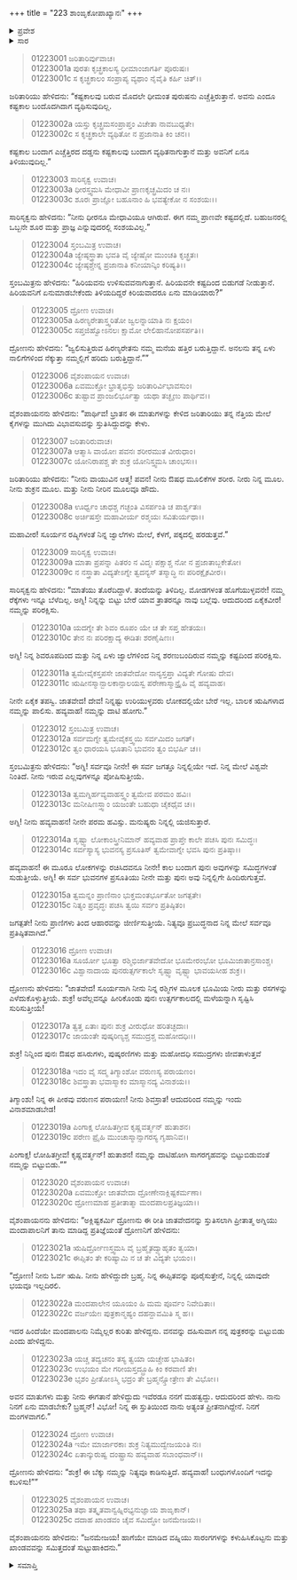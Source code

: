 +++
title = "223 ಶಾಂಙೃಕೋಪಾಖ್ಯಾನಃ"
+++

<details><summary>ಪ್ರವೇಶ</summary>


।।   ಓಂ ಓಂ ನಮೋ ನಾರಾಯಣಾಯ।।   ಶ್ರೀ ವೇದವ್ಯಾಸಾಯ ನಮಃ ।।

ಶ್ರೀ ಕೃಷ್ಣದ್ವೈಪಾಯನ ವೇದವ್ಯಾಸ ವಿರಚಿತ  

**ಶ್ರೀ ಮಹಾಭಾರತ**

**ಆದಿ ಪರ್ವ**

**ಖಾಂಡವದಾಹ ಪರ್ವ**

**ಅಧ್ಯಾಯ 223**

</details>


<details><summary>ಸಾರ</summary>

ವಿಹ್ವಲರಾದ ಜರಿತೆಯ ಮಕ್ಕಳು ಅಗ್ನಿಯನ್ನು ಸ್ತುತಿಸಿದುದು, ಅಗ್ನಿಯು ಅವರನ್ನು ರಕ್ಷಿಸಿದುದು (1-25).

</details>


> 01223001 ಜರಿತಾರಿರ್ವುವಾಚ।  
01223001a ಪುರತಃ ಕೃಚ್ಛ್ರಕಾಲಸ್ಯ ಧೀಮಾಂಜಾಗರ್ತಿ ಪೂರುಷಃ।  
01223001c ಸ ಕೃಚ್ಛ್ರಕಾಲಂ ಸಂಪ್ರಾಪ್ಯ ವ್ಯಥಾಂ ನೈವೈತಿ ಕರ್ಹಿ ಚಿತ್।।

ಜರಿತಾರಿಯು ಹೇಳಿದನು: “ಕಷ್ಟಕಾಲವು ಬರುವ ಮೊದಲೇ ಧೀಮಂತ ಪುರುಷನು ಎಚ್ಚೆತ್ತಿರುತ್ತಾನೆ. ಅವನು ಎಂದೂ ಕಷ್ಟಕಾಲ ಬಂದೊದಗಿದಾಗ ವ್ಯಥಿಸುವುದಿಲ್ಲ.

> 01223002a ಯಸ್ತು ಕೃಚ್ಛ್ರಮಸಂಪ್ರಾಪ್ತಂ ವಿಚೇತಾ ನಾವಬುಧ್ಯತೇ।  
01223002c ಸ ಕೃಚ್ಛ್ರಕಾಲೇ ವ್ಯಥಿತೋ ನ ಪ್ರಜಾನಾತಿ ಕಿಂ ಚನ।।

ಕಷ್ಟಕಾಲ ಬಂದಾಗ ಎಚ್ಚೆತ್ತಿರದ ದಡ್ಡನು ಕಷ್ಟಕಾಲವು ಬಂದಾಗ ವ್ಯಥಿತನಾಗುತ್ತಾನೆ ಮತ್ತು ಅವನಿಗೆ ಏನೂ ತಿಳಿಯುವುದಿಲ್ಲ.”

> 01223003 ಸಾರಿಸೃಕ್ವ ಉವಾಚ।  
01223003a ಧೀರಸ್ತ್ವಮಸಿ ಮೇಧಾವೀ ಪ್ರಾಣಕೃಚ್ಛ್ರಮಿದಂ ಚ ನಃ।  
01223003c ಶೂರಃ ಪ್ರಾಜ್ಞೋ ಬಹೂನಾಂ ಹಿ ಭವತ್ಯೇಕೋ ನ ಸಂಶಯಃ।।

ಸಾರಿಸೃಕ್ವನು ಹೇಳಿದನು: “ನೀನು ಧೀರನೂ ಮೇಧಾವಿಯೂ ಆಗಿರುವೆ. ಈಗ ನಮ್ಮ ಪ್ರಾಣವೇ ಕಷ್ಟದಲ್ಲಿದೆ. ಬಹುಜನರಲ್ಲಿ ಒಬ್ಬನೇ ಶೂರ ಮತ್ತು ಪ್ರಾಜ್ಞ ಎನ್ನುವುದರಲ್ಲಿ ಸಂಶಯವಿಲ್ಲ.”

> 01223004 ಸ್ತಂಬಮಿತ್ರ ಉವಾಚ।  
01223004a ಜ್ಯೇಷ್ಠಸ್ತ್ರಾತಾ ಭವತಿ ವೈ ಜ್ಯೇಷ್ಠೋ ಮುಂಚತಿ ಕೃಚ್ಛ್ರತಃ।   
01223004c ಜ್ಯೇಷ್ಠಶ್ಚೇನ್ನ ಪ್ರಜಾನಾತಿ ಕನೀಯಾನ್ಕಿಂ ಕರಿಷ್ಯತಿ।।

ಸ್ತಂಬಮಿತ್ರನು ಹೇಳಿದನು: “ಹಿರಿಯವನು ಉಳಿಸುವವನಾಗುತ್ತಾನೆ. ಹಿರಿಯವನೇ ಕಷ್ಟದಿಂದ ಬಿಡುಗಡೆ ನೀಡುತ್ತಾನೆ. ಹಿರಿಯವನಿಗೆ ಏನುಮಾಡಬೇಕೆಂದು ತಿಳಿಯದಿದ್ದರೆ ಕಿರಿಯವಾದರೂ ಏನು ಮಾಡಿಯಾರು?”

> 01223005 ದ್ರೋಣ ಉವಾಚ।  
01223005a ಹಿರಣ್ಯರೇತಾಸ್ತ್ವರಿತೋ ಜ್ವಲನ್ನಾಯಾತಿ ನಃ ಕ್ಷಯಂ।  
01223005c ಸಪ್ತಜಿಹ್ವೋಽನಲಃ ಕ್ಷಾಮೋ ಲೇಲಿಹಾನೋಪಸರ್ಪತಿ।।

ದ್ರೋಣನು ಹೇಳಿದನು: “ಜ್ವಲಿಸುತ್ತಿರುವ ಹಿರಣ್ಯರೇತನು ನಮ್ಮ ಮನೆಯ ಹತ್ತಿರ ಬರುತ್ತಿದ್ದಾನೆ. ಅನಲನು ತನ್ನ ಏಳು ನಾಲಿಗೆಗಳಿಂದ ನೆಕ್ಕುತ್ತಾ ನಮ್ಮಲ್ಲಿಗೆ ಹರಿದು ಬರುತ್ತಿದ್ದಾನೆ.””

> 01223006 ವೈಶಂಪಾಯನ ಉವಾಚ।  
01223006a ಏವಮುಕ್ತೋ ಭ್ರಾತೃಭಿಸ್ತು ಜರಿತಾರಿರ್ವಿಭಾವಸುಂ।   
01223006c ತುಷ್ಟಾವ ಪ್ರಾಂಜಲಿರ್ಭೂತ್ವಾ ಯಥಾ ತಚ್ಛೃಣು ಪಾರ್ಥಿವ।।

ವೈಶಂಪಾಯನನು ಹೇಳಿದನು: “ಪಾರ್ಥಿವ! ಭ್ರಾತನ ಈ ಮಾತುಗಳನ್ನು ಕೇಳಿದ ಜರಿತಾರಿಯು ತನ್ನ ನೆತ್ತಿಯ ಮೇಲೆ ಕೈಗಳನ್ನು ಮುಗಿದು ವಿಭಾವಸುವನ್ನು ಸ್ತುತಿಸಿದ್ದುದನ್ನು ಕೇಳು.

> 01223007 ಜರಿತಾರಿರುವಾಚ।  
01223007a ಆತ್ಮಾಸಿ ವಾಯೋಃ ಪವನಃ ಶರೀರಮುತ ವೀರುಧಾಂ।  
01223007c ಯೋನಿರಾಪಶ್ಚ ತೇ ಶುಕ್ರ ಯೋನಿಸ್ತ್ವಮಸಿ ಚಾಂಭಸಃ।।

ಜರಿತಾರಿಯು ಹೇಳಿದನು: “ನೀನು ವಾಯುವಿನ ಆತ್ಮ! ಪವನ! ನೀನು ಔಷಧ ಮೂಲಿಕೆಗಳ ಶರೀರ. ನೀರು ನಿನ್ನ ಮೂಲ. ನೀನು ಶುಕ್ರನ ಮೂಲ. ಮತ್ತು ನೀನು ನೀರಿನ ಮೂಲವೂ ಹೌದು.

> 01223008a ಊರ್ಧ್ವಂ ಚಾಧಶ್ಚ ಗಚ್ಛಂತಿ ವಿಸರ್ಪಂತಿ ಚ ಪಾರ್ಶ್ವತಃ।  
01223008c ಅರ್ಚಿಷಸ್ತೇ ಮಹಾವೀರ್ಯ ರಶ್ಮಯಃ ಸವಿತುರ್ಯಥಾ।।

ಮಹಾವೀರ! ಸೂರ್ಯನ ರಷ್ಮಿಗಳಂತೆ ನಿನ್ನ ಜ್ವಾಲೆಗಳು ಮೇಲೆ, ಕೆಳಗೆ, ಪಕ್ಕದಲ್ಲಿ ಹರಡುತ್ತವೆ.”

> 01223009 ಸಾರಿಸೃಕ್ವ ಉವಾಚ।  
01223009a ಮಾತಾ ಪ್ರಪನ್ನಾ ಪಿತರಂ ನ ವಿದ್ಮಃ
	ಪಕ್ಷಾಶ್ಚ ನೋ ನ ಪ್ರಜಾತಾಬ್ಜಕೇತೋ।  
> 01223009c ನ ನಸ್ತ್ರಾತಾ ವಿದ್ಯತೇಽಗ್ನೇ ತ್ವದನ್ಯಸ್
	ತಸ್ಮಾದ್ಧಿ ನಃ ಪರಿರಕ್ಷೈಕವೀರ।।  

ಸಾರಿಸೃಕ್ವನು ಹೇಳಿದನು: “ಮಾತೆಯು ತೊರೆದಿದ್ದಾಳೆ. ತಂದೆಯನ್ನು ತಿಳಿದಿಲ್ಲ. ಮೋಡಗಳಂತ ಹೊಗೆಯುಳ್ಳವನೇ! ನಮ್ಮ ರೆಕ್ಕೆಗಳು ಇನ್ನೂ ಬೆಳೆದಿಲ್ಲ. ಅಗ್ನಿ! ನಿನ್ನನ್ನು ಬಿಟ್ಟು ಬೇರೆ ಯಾವ ತ್ರಾತರನ್ನೂ ನಾವು ಬಲ್ಲೆವು. ಆದುದರಿಂದ ಏಕೈಕವೀರ! ನಮ್ಮನ್ನು ಪರಿರಕ್ಷಿಸು.

> 01223010a ಯದಗ್ನೇ ತೇ ಶಿವಂ ರೂಪಂ ಯೇ ಚ ತೇ ಸಪ್ತ ಹೇತಯಃ।  
01223010c ತೇನ ನಃ ಪರಿರಕ್ಷಾದ್ಯ ಈಡಿತಃ ಶರಣೈಷಿಣಃ।

ಅಗ್ನಿ! ನಿನ್ನ ಶಿವರೂಪದಿಂದ ಮತ್ತು ನಿನ್ನ ಏಳು ಜ್ವಾಲೆಗಳಿಂದ ನಿನ್ನ ಶರಣುಬಂದಿರುವ ನಮ್ಮನ್ನು ಕಷ್ಟದಿಂದ ಪರಿರಕ್ಷಿಸು.

> 01223011a ತ್ವಮೇವೈಕಸ್ತಪಸೇ ಜಾತವೇದೋ
	ನಾನ್ಯಸ್ತಪ್ತಾ ವಿದ್ಯತೇ ಗೋಷು ದೇವ।  
> 01223011c ಋಷೀನಸ್ಮಾನ್ಬಾಲಕಾನ್ಪಾಲಯಸ್ವ
	ಪರೇಣಾಸ್ಮಾನ್ಪ್ರೈಹಿ ವೈ ಹವ್ಯವಾಹ।  

ನೀನೇ ಏಕೈಕ ತಪಸ್ವಿ. ಜಾತವೇದ! ದೇವ! ನಿನ್ನಷ್ಟು ಉರಿಯುಳ್ಳವರು ಲೋಕದಲ್ಲಿಯೇ ಬೇರೆ ಇಲ್ಲ. ಬಾಲಕ ಋಷಿಗಳಾದ ನಮ್ಮನ್ನು ಪಾಲಿಸು. ಹವ್ಯವಾಹ! ನಮ್ಮನ್ನು ದಾಟಿ ಹೋಗು.”

> 01223012 ಸ್ತಂಬಮಿತ್ರ ಉವಾಚ।  
01223012a ಸರ್ವಮಗ್ನೇ ತ್ವಮೇವೈಕಸ್ತ್ವಯಿ ಸರ್ವಮಿದಂ ಜಗತ್।  
01223012c ತ್ವಂ ಧಾರಯಸಿ ಭೂತಾನಿ ಭುವನಂ ತ್ವಂ ಬಿಭರ್ಷಿ ಚ।।

ಸ್ತಂಬಮಿತ್ರನು ಹೇಳಿದನು: “ಅಗ್ನಿ! ಸರ್ವವೂ ನೀನೇ! ಈ ಸರ್ವ ಜಗತ್ತೂ ನಿನ್ನಲ್ಲಿಯೇ ಇದೆ. ನಿನ್ನ ಮೇಲೆ ವಿಶ್ವವೇ ನಿಂತಿದೆ. ನೀನು ಇರುವ ಎಲ್ಲವುಗಳನ್ನೂ ಪೋಷಿಸುತ್ತೀಯೆ.

> 01223013a ತ್ವಮಗ್ನಿರ್ಹವ್ಯವಾಹಸ್ತ್ವಂ ತ್ವಮೇವ ಪರಮಂ ಹವಿಃ।   
01223013c ಮನೀಷಿಣಸ್ತ್ವಾಂ ಯಜಂತೇ ಬಹುಧಾ ಚೈಕಧೈವ ಚ।।

ಅಗ್ನಿ! ನೀನು ಹವ್ಯವಾಹನ! ನೀನೇ ಪರಮ ಹವಿಸ್ಸು. ಮನುಷ್ಯರು ನಿನ್ನಲ್ಲಿ ಯಜಿಸುತ್ತಾರೆ.

> 01223014a ಸೃಷ್ಟ್ವಾ ಲೋಕಾಂಸ್ತ್ರೀನಿಮಾನ್ ಹವ್ಯವಾಹ
	ಪ್ರಾಪ್ತೇ ಕಾಲೇ ಪಚಸಿ ಪುನಃ ಸಮಿದ್ಧಃ।  
> 01223014c ಸರ್ವಸ್ಯಾಸ್ಯ ಭುವನಸ್ಯ ಪ್ರಸೂತಿಸ್
	ತ್ವಮೇವಾಗ್ನೇ ಭವಸಿ ಪುನಃ ಪ್ರತಿಷ್ಠಾ।।  

ಹವ್ಯವಾಹನ! ಈ ಮೂರೂ ಲೋಕಗಳನ್ನು ರಚಿಸಿದವನೂ ನೀನೇ! ಕಾಲ ಬಂದಾಗ ಪುನಃ ಅವುಗಳನ್ನು ಸಮಿದ್ಧಗಳಂತೆ ಸುಡುತ್ತೀಯೆ. ಅಗ್ನಿ! ಈ ಸರ್ವ ಭುವನಗಳ ಪ್ರಸೂತಿಯು ನೀನೇ ಮತ್ತು ಪುನಃ ಅವು ನಿನ್ನಲ್ಲಿಗೇ ಹಿಂದಿರುಗುತ್ತವೆ.

> 01223015a ತ್ವಮನ್ನಂ ಪ್ರಾಣಿನಾಂ ಭುಕ್ತಮಂತರ್ಭೂತೋ ಜಗತ್ಪತೇ।  
01223015c ನಿತ್ಯಂ ಪ್ರವೃದ್ಧಃ ಪಚಸಿ ತ್ವಯಿ ಸರ್ವಂ ಪ್ರತಿಷ್ಠಿತಂ।

ಜಗತ್ಪತೇ! ನೀನು ಪ್ರಾಣಿಗಳು ತಿಂದ ಆಹಾರವನ್ನು ಜೀರ್ಣಿಸುತ್ತೀಯೆ. ನಿತ್ಯವೂ ಪ್ರಬುದ್ಧನಾದ ನಿನ್ನ ಮೇಲೆ ಸರ್ವವೂ ಪ್ರತಿಷ್ಠಿತವಾಗಿದೆ.”

> 01223016 ದ್ರೋಣ ಉವಾಚ।  
01223016a ಸೂರ್ಯೋ ಭೂತ್ವಾ ರಶ್ಮಿಭಿರ್ಜಾತವೇದೋ
	ಭೂಮೇರಂಭೋ ಭೂಮಿಜಾತಾನ್ರಸಾಂಶ್ಚ।  
> 01223016c ವಿಶ್ವಾನಾದಾಯ ಪುನರುತ್ಸರ್ಗಕಾಲೇ
	ಸೃಷ್ಟ್ವಾ ವೃಷ್ಟ್ಯಾ ಭಾವಯಸೀಹ ಶುಕ್ರ।।  

ದ್ರೋಣನು ಹೇಳಿದನು: “ಜಾತವೇದ! ಸೂರ್ಯನಾಗಿ ನೀನು ನಿನ್ನ ರಶ್ಮಿಗಳ ಮೂಲಕ ಭೂಮಿಯ ನೀರು ಮತ್ತು ರಸಗಳನ್ನು ಎಳೆದುಕೊಳ್ಳುತ್ತೀಯೆ. ಶುಕ್ರ! ಅವೆಲ್ಲವನ್ನೂ ಹೀರಿಕೊಂಡು ಪುನಃ ಉತ್ಸರ್ಗಕಾಲದಲ್ಲಿ ಮಳೆಯನ್ನಾಗಿ ಸೃಷ್ಟಿಸಿ ಸುರಿಸುತ್ತೀಯೆ!

> 01223017a ತ್ವತ್ತ ಏತಾಃ ಪುನಃ ಶುಕ್ರ ವೀರುಧೋ ಹರಿತಚ್ಛದಾಃ।  
01223017c ಜಾಯಂತೇ ಪುಷ್ಕರಿಣ್ಯಶ್ಚ ಸಮುದ್ರಶ್ಚ ಮಹೋದಧಿಃ।।

ಶುಕ್ರ! ನಿನ್ನಿಂದ ಪುನಃ ಔಷಧ ಹಸಿರುಗಳು, ಪುಷ್ಕರಣಿಗಳು ಮತ್ತು ಮಹೋದಧಿ ಸಮುದ್ರಗಳು ಜೀವತಾಳುತ್ತವೆ

> 01223018a ಇದಂ ವೈ ಸದ್ಮ ತಿಗ್ಮಾಂಶೋ ವರುಣಸ್ಯ ಪರಾಯಣಂ।  
01223018c ಶಿವಸ್ತ್ರಾತಾ ಭವಾಸ್ಮಾಕಂ ಮಾಸ್ಮಾನದ್ಯ ವಿನಾಶಯ।।

ತಿಗ್ಮಾಂಶು! ನಿನ್ನ ಈ ಪೀಠವು ವರುಣನ ಪರಾಯಣ! ನೀನು ಶಿವಸ್ರಾತ! ಆದುದರಿಂದ ನಮ್ಮನ್ನು ಇಂದು ವಿನಾಶಮಾಡಬೇಡ!

> 01223019a ಪಿಂಗಾಕ್ಷ ಲೋಹಿತಗ್ರೀವ ಕೃಷ್ಣವರ್ತ್ಮನ್ ಹುತಾಶನ।  
01223019c ಪರೇಣ ಪ್ರೈಹಿ ಮುಂಚಾಸ್ಮಾನ್ಸಾಗರಸ್ಯ ಗೃಹಾನಿವ।।

ಪಿಂಗಾಕ್ಷ! ಲೋಹಿತಗ್ರೀವ! ಕೃಷ್ಣವರ್ತ್ಮನ್! ಹುತಾಶನ! ನಮ್ಮನ್ನು ದಾಟಿಹೋಗಿ ಸಾಗರಗೃಹವನ್ನು ಬಿಟ್ಟುಬಿಡುವಂತೆ ನಮ್ಮನ್ನು ಬಿಟ್ಟುಬಿಡು.””

> 01223020 ವೈಶಂಪಾಯನ ಉವಾಚ।  
01223020a ಏವಮುಕ್ತೋ ಜಾತವೇದಾ ದ್ರೋಣೇನಾಕ್ಲಿಷ್ಟಕರ್ಮಣಾ।   
01223020c ದ್ರೋಣಮಾಹ ಪ್ರತೀತಾತ್ಮಾ ಮಂದಪಾಲಪ್ರತಿಜ್ಞಯಾ।।

ವೈಶಂಪಾಯನನು ಹೇಳಿದನು: “ಅಕ್ಲಿಷ್ಟಕರ್ಮಿ ದ್ರೋಣನು ಈ ರೀತಿ ಜಾತವೇದನನ್ನು ಸ್ತುತಿಸಲಾಗಿ ಪ್ರೀತಾತ್ಮ ಅಗ್ನಿಯು ಮಂದಾಪಾಲನಿಗೆ ತಾನು ಮಾಡಿದ್ದ ಪ್ರತಿಜ್ಞೆಯಂತೆ ದ್ರೋಣನಿಗೆ ಹೇಳಿದನು:

> 01223021a ಋಷಿರ್ದ್ರೋಣಸ್ತ್ವಮಸಿ ವೈ ಬ್ರಹ್ಮೈತದ್ವ್ಯಾಹೃತಂ ತ್ವಯಾ।  
01223021c ಈಪ್ಸಿತಂ ತೇ ಕರಿಷ್ಯಾಮಿ ನ ಚ ತೇ ವಿದ್ಯತೇ ಭಯಂ।।

“ದ್ರೋಣ! ನೀನು ಓರ್ವ ಋಷಿ. ನೀನು ಹೇಳಿದ್ದುದೇ ಬ್ರಹ್ಮ. ನಿನ್ನ ಈಪ್ಸಿತವನ್ನು ಪೂರೈಸುತ್ತೇನೆ, ನಿನ್ನಲ್ಲಿ ಯಾವುದೇ ಭಯವೂ ಇಲ್ಲದಿರಲಿ.

> 01223022a ಮಂದಪಾಲೇನ ಯೂಯಂ ಹಿ ಮಮ ಪೂರ್ವಂ ನಿವೇದಿತಾಃ।  
01223022c ವರ್ಜಯೇಃ ಪುತ್ರಕಾನ್ಮಹ್ಯಂ ದಹನ್ದಾವಮಿತಿ ಸ್ಮ ಹ।।

ಇದರ ಹಿಂದೆಯೇ ಮಂದಪಾಲನು ನಿಮ್ಮೆಲ್ಲರ ಕುರಿತು ಹೇಳಿದ್ದನು. ವನವನ್ನು ದಹಿಸುವಾಗ ನನ್ನ ಪುತ್ರಕರನ್ನು ಬಿಟ್ಟುಬಿಡು ಎಂದು ಹೇಳಿದ್ದನು.

> 01223023a ಯಚ್ಚ ತದ್ವಚನಂ ತಸ್ಯ ತ್ವಯಾ ಯಚ್ಚೇಹ ಭಾಷಿತಂ।  
01223023c ಉಭಯಂ ಮೇ ಗರೀಯಸ್ತದ್ಬ್ರೂಹಿ ಕಿಂ ಕರವಾಣಿ ತೇ।  
01223023e ಭೃಶಂ ಪ್ರೀತೋಽಸ್ಮಿ ಭದ್ರಂ ತೇ ಬ್ರಹ್ಮನ್ಸ್ತೋತ್ರೇಣ ತೇ ವಿಭೋ।।

ಅವನ ಮಾತುಗಳು ಮತ್ತು ನೀನು ಈಗತಾನೆ ಹೇಳಿದ್ದುದು ಇವೆರಡೂ ನನಗೆ ಮಹತ್ವದ್ದು. ಆದುದರಿಂದ ಹೇಳು. ನಾನು ನಿನಗೆ ಏನು ಮಾಡಬೇಕು? ಬ್ರಹ್ಮನ್! ವಿಭೋ! ನಿನ್ನ ಈ ಸ್ತುತಿಯಿಂದ ನಾನು ಅತ್ಯಂತ ಪ್ರೀತನಾಗಿದ್ದೇನೆ. ನಿನಗೆ ಮಂಗಳವಾಗಲಿ.”

> 01223024 ದ್ರೋಣ ಉವಾಚ।   
01223024a ಇಮೇ ಮಾರ್ಜಾರಕಾಃ ಶುಕ್ರ ನಿತ್ಯಮುದ್ವೇಜಯಂತಿ ನಃ।  
01223024c ಏತಾನ್ಕುರುಷ್ವ ದಂಷ್ಟ್ರಾಸು ಹವ್ಯವಾಹ ಸಬಾಂಧವಾನ್।।

ದ್ರೋಣನು ಹೇಳಿದನು: “ಶುಕ್ರ! ಈ ಬೆಕ್ಕು ನಮ್ಮನ್ನು ನಿತ್ಯವೂ ಕಾಡಿಸುತ್ತಿದೆ. ಹವ್ಯವಾಹ! ಬಂಧುಗಳೊಂದಿಗೆ ಇದನ್ನು ಕಬಳಿಸು!””

> 01223025 ವೈಶಂಪಾಯನ ಉವಾಚ।  
01223025a ತಥಾ ತತ್ಕೃತವಾನ್ವಹ್ನಿರಭ್ಯನುಜ್ಞಾಯ ಶಾಙೃಕಾನ್।  
01223025c ದದಾಹ ಖಾಂಡವಂ ಚೈವ ಸಮಿದ್ಧೋ ಜನಮೇಜಯ।।

ವೈಶಂಪಾಯನನು ಹೇಳಿದನು: “ಜನಮೇಜಯ! ಹಾಗೆಯೇ ಮಾಡಿದ ವಹ್ನಿಯು ಸಾರಂಗಗಳನ್ನು ಕಳುಹಿಸಿಕೊಟ್ಟನು ಮತ್ತು ಖಾಂಡವವನ್ನು ಸಮಿತ್ತದಂತೆ ಸುಟ್ಟುಹಾಕಿದನು.”

<details><summary>ಸಮಾಪ್ತಿ</summary>


ಇತಿ ಶ್ರೀ ಮಹಾಭಾರತೇ ಆದಿಪರ್ವಣಿ ಖಾಂಡವದಾಹಪರ್ವಣಿ ಶಾಂಙೃಕೋಪಾಖ್ಯಾನೇ ತ್ರಯೋವಿಂಶತ್ಯಾಧಿಕದ್ವಿಶತತಮೋಽಧ್ಯಾಯಃ।।  
ಇದು ಶ್ರೀ ಮಹಾಭಾರತದಲ್ಲಿ ಆದಿಪರ್ವದಲ್ಲಿ ಖಾಂಡವದಾಹಪರ್ವದಲ್ಲಿ ಶಾಂಙೃಕೋಪಾಖ್ಯಾನದಲ್ಲಿ ಇನ್ನೂರಾ ಇಪ್ಪತ್ತ್ಮೂರನೆಯ ಅಧ್ಯಾಯವು.


</details>

